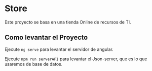 # Store

Este proyecto se basa en una tienda Online de recursos de TI.

## Como levantar el Proyecto

Ejecute `ng serve` para levantar el servidor de angular.

Ejecute `npm run serverAPI` para levantar el Json-server, que es lo que usaremos de base de datos.
